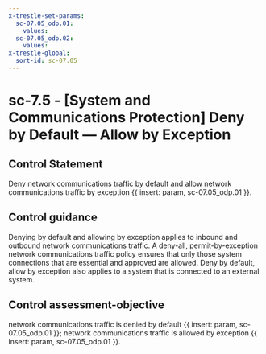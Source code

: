 ```yaml
---
x-trestle-set-params:
  sc-07.05_odp.01:
    values:
  sc-07.05_odp.02:
    values:
x-trestle-global:
  sort-id: sc-07.05
---
```


# sc-7.5 - \[System and Communications Protection\] Deny by Default — Allow by Exception

## Control Statement

Deny network communications traffic by default and allow network communications traffic by exception {{ insert: param, sc-07.05_odp.01 }}.

## Control guidance

Denying by default and allowing by exception applies to inbound and outbound network communications traffic. A deny-all, permit-by-exception network communications traffic policy ensures that only those system connections that are essential and approved are allowed. Deny by default, allow by exception also applies to a system that is connected to an external system.

## Control assessment-objective

network communications traffic is denied by default {{ insert: param, sc-07.05_odp.01 }};
network communications traffic is allowed by exception {{ insert: param, sc-07.05_odp.01 }}.
